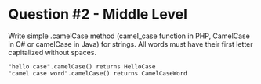 # Question #2 - Middle Level
Write simple .camelCase method (camel_case function in PHP, CamelCase in C# or
camelCase in Java) for strings. All words must have their first letter capitalized without spaces.
```
"hello case".camelCase() returns HelloCase
"camel case word".camelCase() returns CamelCaseWord
```
